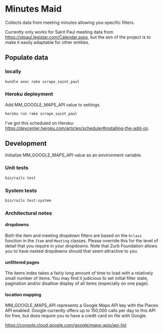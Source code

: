 # Minutes Maid

Collects data from meeting minutes allowing you-specific filters.

Currently only works for Saint Paul meeting data from https://stpaul.legistar.com/Calendar.aspx, but the aim of the project is to make it easily adaptable for other entities.

## Populate data
### locally
```bash
bundle exec rake scrape_saint_paul
```

### Heroku deployment
Add MM_GOOGLE_MAPS_API value to settings.
```bash
heroku run rake scrape_saint_paul
```
I've got this scheduled on Heroku: https://devcenter.heroku.com/articles/scheduler#installing-the-add-on.

## Development
Initialize MM_GOOGLE_MAPS_API value as an environment variable.
### Unit tests
```bash
bin/rails test
```

### System tests
```bash
bin/rails test:system
```

### Architectural notes
#### dropdowns
Both the item and meeting dropdown filters are based on the `hclass` function in the `Item` and `Meeting` classes. Please override this for the level of detail that you require in your dropdowns. Note that Zurb Foundation allows you to have nested dropdowns should that seem attractive to you.

#### unfiltered pages
The items index takes a fairly long amount of time to load with a relatively small number of items. You may find it judicious to set initial filter state, pagination and/or disallow display of all items (especially on one page).

#### location mapping
MM_GOOGLE_MAPS_API represents a Google Maps API key with the Places API enabled. Google currently offers up to 150,000 calls per day to this API for free, but does require you to have a credit card on file with Google.

https://console.cloud.google.com/google/maps-apis/api-list
